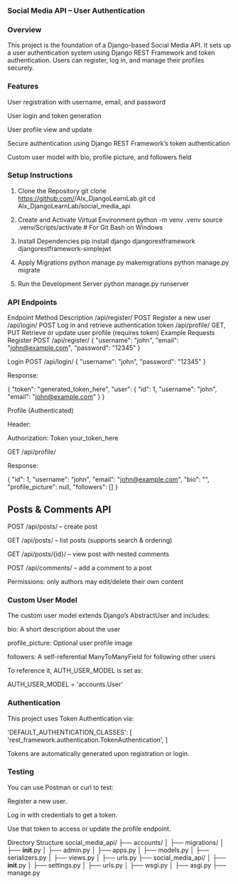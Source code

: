 ### Social Media API – User Authentication
### Overview

This project is the foundation of a Django-based Social Media API.
It sets up a user authentication system using Django REST Framework and token authentication.
Users can register, log in, and manage their profiles securely.

### Features

User registration with username, email, and password

User login and token generation

User profile view and update

Secure authentication using Django REST Framework’s token authentication

Custom user model with bio, profile picture, and followers field

### Setup Instructions
1. Clone the Repository
git clone https://github.com/<your-username>/Alx_DjangoLearnLab.git
cd Alx_DjangoLearnLab/social_media_api

2. Create and Activate Virtual Environment
python -m venv .venv
source .venv/Scripts/activate  # For Git Bash on Windows

3. Install Dependencies
pip install django djangorestframework djangorestframework-simplejwt

4. Apply Migrations
python manage.py makemigrations
python manage.py migrate

5. Run the Development Server
python manage.py runserver

### API Endpoints
Endpoint	Method	Description
/api/register/	POST	Register a new user
/api/login/	POST	Log in and retrieve authentication token
/api/profile/	GET, PUT	Retrieve or update user profile (requires token)
Example Requests
Register
POST /api/register/
{
  "username": "john",
  "email": "john@example.com",
  "password": "12345"
}

Login
POST /api/login/
{
  "username": "john",
  "password": "12345"
}


Response:

{
  "token": "generated_token_here",
  "user": {
    "id": 1,
    "username": "john",
    "email": "john@example.com"
  }
}

Profile (Authenticated)

Header:

Authorization: Token your_token_here

GET /api/profile/


Response:

{
  "id": 1,
  "username": "john",
  "email": "john@example.com",
  "bio": "",
  "profile_picture": null,
  "followers": []
}

## Posts & Comments API

POST /api/posts/ – create post

GET /api/posts/ – list posts (supports search & ordering)

GET /api/posts/{id}/ – view post with nested comments

POST /api/comments/ – add a comment to a post

Permissions: only authors may edit/delete their own content

### Custom User Model

The custom user model extends Django’s AbstractUser and includes:

bio: A short description about the user

profile_picture: Optional user profile image

followers: A self-referential ManyToManyField for following other users

To reference it, AUTH_USER_MODEL is set as:

AUTH_USER_MODEL = 'accounts.User'

### Authentication

This project uses Token Authentication via:

'DEFAULT_AUTHENTICATION_CLASSES': [
    'rest_framework.authentication.TokenAuthentication',
]


Tokens are automatically generated upon registration or login.

### Testing

You can use Postman or curl to test:

Register a new user.

Log in with credentials to get a token.

Use that token to access or update the profile endpoint.

Directory Structure
social_media_api/
├── accounts/
│   ├── migrations/
│   ├── __init__.py
│   ├── admin.py
│   ├── apps.py
│   ├── models.py
│   ├── serializers.py
│   ├── views.py
│   ├── urls.py
├── social_media_api/
│   ├── __init__.py
│   ├── settings.py
│   ├── urls.py
│   ├── wsgi.py
│   ├── asgi.py
├── manage.py